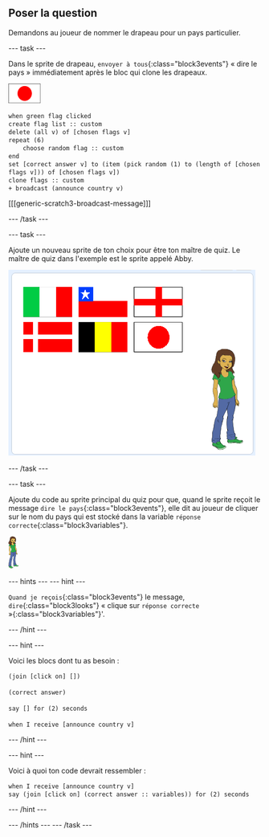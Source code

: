 ## Poser la question

Demandons au joueur de nommer le drapeau pour un pays particulier.

\--- task \---

Dans le sprite de drapeau, `envoyer à tous`{:class="block3events"} « dire le pays » immédiatement après le bloc qui clone les drapeaux.

![Sprite drapeau](images/flag-sprite.png)

```blocks3
when green flag clicked
create flag list :: custom
delete (all v) of [chosen flags v]
repeat (6)
    choose random flag :: custom
end
set [correct answer v] to (item (pick random (1) to (length of [chosen flags v])) of [chosen flags v])
clone flags :: custom
+ broadcast (announce country v)

```

[[[generic-scratch3-broadcast-message]]]

\--- /task \---

\--- task \---

Ajoute un nouveau sprite de ton choix pour être ton maître de quiz. Le maître de quiz dans l'exemple est le sprite appelé Abby.

![Sprite Abby](images/bear-sprite.png)

\--- /task \---

\--- task \---

Ajoute du code au sprite principal du quiz pour que, quand le sprite reçoit le message `dire le pays`{:class="block3events"}, elle dit au joueur de cliquer sur le nom du pays qui est stocké dans la variable `réponse correcte`{:class="block3variables"}.

![Sprite personnage](images/char-sprite.png)

\--- hints \--- \--- hint \---

`Quand je reçois`{:class="block3events"} le message, `dire`{:class="block3looks"} « clique sur `réponse correcte` »{:class="block3variables"}'.

\--- /hint \---

\--- hint \---

Voici les blocs dont tu as besoin :

```blocks3
(join [click on] [])

(correct answer)

say [] for (2) seconds

when I receive [announce country v]
```

\--- /hint \---

\--- hint \---

Voici à quoi ton code devrait ressembler :

```blocks3
when I receive [announce country v]
say (join [click on] (correct answer :: variables)) for (2) seconds
```

\--- /hint \---

\--- /hints \--- \--- /task \---